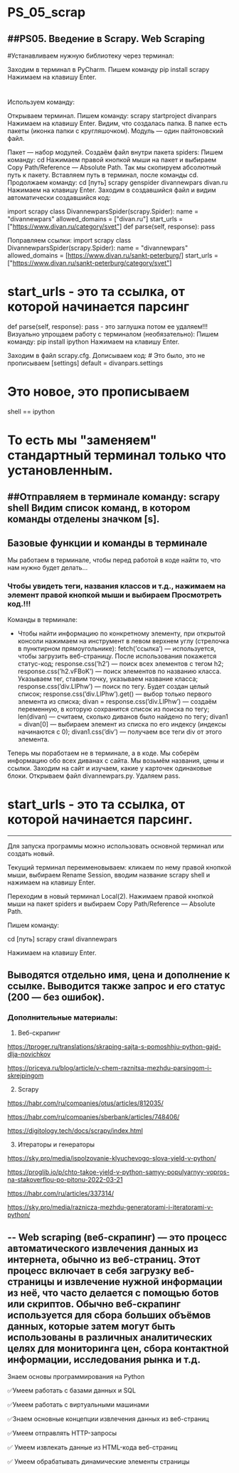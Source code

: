 # PS_05_scrap
##PS05. Введение в Scrapy. Web Scraping
--
#Устанавливаем нужную библиотеку через терминал:

Заходим в терминал в PyCharm.
Пишем команду
pip install scrapy
Нажимаем на клавишу Enter.
#
Используем команду:

Открываем терминал.
Пишем команду:
scrapy startproject divanpars
Нажимаем на клавишу Enter.
Видим, что создалась папка. В папке есть пакеты (иконка папки с кругляшочком).
Модуль — один пайтоновский файл.

Пакет — набор модулей.
Создаём файл внутри пакета spiders:
Пишем команду:
cd 
Нажимаем правой кнопкой мыши на пакет и выбираем Copy Path/Reference — Absolute Path. Так мы скопируем абсолютный путь к пакету.
Вставляем путь в терминал, после команды cd.
Продолжаем команду: cd [путь] scrapy genspider divannewpars divan.ru
Нажимаем на клавишу Enter.
Заходим в создавшийся файл и видим автоматически создавшийся код:

import scrapy
class DivannewparsSpider(scrapy.Spider):
name = "divannewpars"
allowed_domains = ["divan.ru"]
start_urls = ["https://www.divan.ru/category/svet"]
def parse(self, response):
pass

Поправляем ссылки:
import scrapy
class DivannewparsSpider(scrapy.Spider):
name = "divannewpars"
allowed_domains = [https://www.divan.ru/sankt-peterburg/]
start_urls = ["https://www.divan.ru/sankt-peterburg/category/svet"]
# start_urls - это та ссылка, от которой начинается парсинг
def parse(self, response):
pass - это заглушка потом ее удаляем!!!
Визуально упрощаем работу с терминалом (необязательно): Пишем команду: pip install ipython
Нажимаем на клавишу Enter.

Заходим в файл scrapy.cfg.
Дописываем код: # Это было, это не прописываем
 [settings]
 default = divanpars.settings
# Это новое, это прописываем
shell == ipython
# То есть мы "заменяем" стандартный терминал только что установленным.
##Отправляем в терминале команду:   scrapy shell
Видим список команд, в котором команды отделены значком [s].
--
## Базовые функции и команды в терминале
Мы работаем в терминале, чтобы перед работой в коде найти то, что нам нужно будет делать...
### Чтобы увидеть теги, названия классов и т.д., нажимаем на элемент правой кнопкой мыши и выбираем Просмотреть код.!!!

Команды в терминале:
- Чтобы найти информацию по конкретному элементу, при открытой консоли нажимаем на инструмент в левом верхнем углу (стрелочка в пунктирном прямоугольнике):
fetch(’ссылка’) — используется, чтобы загрузить веб-страницу. После использования покажется статус-код;
response.css(’h2’) — поиск всех элементов с тегом h2;
response.css(’h2.vFBoK’) — поиск элементов по названию класса. Указываем тег, ставим точку, указываем название класса;
response.css(’div.LlPhw’) — поиск по тегу. Будет создан целый список;
response.css(’div.LlPhw’).get() — выбор только первого элемента из списка;
divan = response.css(’div.LlPhw’) — создаём переменную, в которую сохранится список из поиска по тегу;
len(divan) — считаем, сколько диванов было найдено по тегу;
divan1 = divan[0] — выбираем элемент из списка по его индексу (индексы начинаются с 0);
divan1.css(’div’) — получаем все теги div от этого элемента.

Теперь мы поработаем не в терминале, а в коде.
Мы соберём информацию обо всех диванах с сайта. Мы возьмём названия, цены и ссылки.
Заходим на сайт и изучаем, какие у карточек одинаковые блоки.
Открываем файл divannewpars.py.
Удаляем pass.
# start_urls - это та ссылка, от которой начинается парсинг.
---
Для запуска программы можно использовать основной терминал или создать новый.

Текущий терминал переименовываем: кликаем по нему правой кнопкой мыши, выбираем Rename Session, вводим название scrapy shell и нажимаем на клавишу Enter.

Переходим в новый терминал Local(2). Нажимаем правой кнопкой мыши на пакет spiders и выбираем Copy Path/Reference — Absolute Path.

Пишем команду:

cd [путь] scrapy crawl divannewpars

Нажимаем на клавишу Enter.

Выводятся отдельно имя, цена и дополнение к ссылке. Выводится также запрос и его статус (200 — без ошибок).
--
### Дополнительные материалы:

1. Веб-скрапинг

https://tproger.ru/translations/skraping-sajta-s-pomoshhju-python-gajd-dlja-novichkov

https://priceva.ru/blog/article/v-chem-raznitsa-mezhdu-parsingom-i-skrejpingom

2. Scrapy

https://habr.com/ru/companies/otus/articles/812035/

https://habr.com/ru/companies/sberbank/articles/748406/

https://digitology.tech/docs/scrapy/index.html

3. Итераторы и генераторы

https://sky.pro/media/ispolzovanie-klyuchevogo-slova-yield-v-python/

https://proglib.io/p/chto-takoe-yield-v-python-samyy-populyarnyy-vopros-na-stakoverflou-po-pitonu-2022-03-21

https://habr.com/ru/articles/337314/

https://sky.pro/media/raznicza-mezhdu-generatorami-i-iteratorami-v-python/

--
Web scraping (веб-скрапинг) — это процесс автоматического извлечения данных из интернета, обычно из веб-страниц. Этот процесс включает в себя загрузку веб-страницы и извлечение нужной информации из неё, что часто делается с помощью ботов или скриптов. Обычно веб-скрапинг используется для сбора больших объёмов данных, которые затем могут быть использованы в различных аналитических целях для мониторинга цен, сбора контактной информации, исследования рынка и т.д.
--
Знаем основы программирования на Python

✅Умеем работать с базами данных и SQL

✅Умеем работать с виртуальными машинами

✅Знаем основные концепции извлечения данных из веб-страниц

✅Умеем отправлять HTTP-запросы

✅ Умеем извлекать данные из HTML-кода веб-страниц

✅ Умеем обрабатывать динамические элементы страницы
